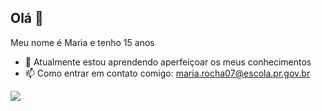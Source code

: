 ## Olá 👋

Meu nome é Maria e tenho 15 anos 

- 🌱 Atualmente estou aprendendo aperfeiçoar os meus conhecimentos
- 📫 Como entrar em contato comigo: maria.rocha07@escola.pr.gov.br

![](https://media1.tenor.com/m/2zGOJxl5iOkAAAAd/fast-and-furious-im-out.gif)
